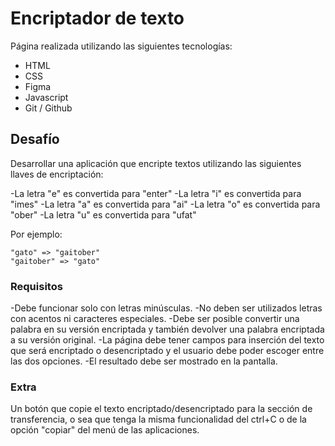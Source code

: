 # Encriptador de texto
Página realizada utilizando las siguientes tecnologías:

- HTML
- CSS
- Figma
- Javascript
- Git / Github

## Desafío
Desarrollar una aplicación que encripte textos utilizando las siguientes llaves de encriptación:

-La letra "e" es convertida para "enter"
-La letra "i" es convertida para "imes"
-La letra "a" es convertida para "ai"
-La letra "o" es convertida para "ober"
-La letra "u" es convertida para "ufat"

Por ejemplo:
```
"gato" => "gaitober"
"gaitober" => "gato"
```
### Requisitos

-Debe funcionar solo con letras minúsculas.
-No deben ser utilizados letras con acentos ni caracteres especiales.
-Debe ser posible convertir una palabra en su versión encriptada y también devolver una palabra encriptada a su versión original.
-La página debe tener campos para inserción del texto que será encriptado o desencriptado y el usuario debe poder escoger entre las dos opciones.
-El resultado debe ser mostrado en la pantalla.

### Extra
Un botón que copie el texto encriptado/desencriptado para la sección de transferencia, o sea que tenga la misma funcionalidad del ctrl+C o de la opción "copiar" del menú de las aplicaciones.

